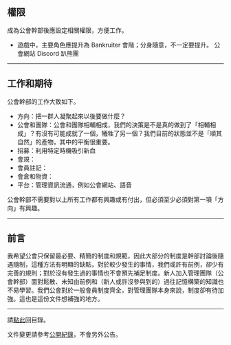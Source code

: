 ## 權限

成為公會幹部後應設定相關權限，方便工作。

- 遊戲中，主要角色應提升為 Bankruiter 會階；分身隨意，不一定要提升。
公會網站
Discord
趴熊團

---


## 工作和期待

公會幹部的工作大致如下。

- 方向：把一群人凝聚起來以後要做什麼？
- 公會和團隊：公會和團隊相輔相成，我們的決策是不是真的做到了「相輔相成」？有沒有可能成就了一個，犧牲了另一個？我們目前的狀態並不是「順其自然」的產物，其中的平衡很重要。
- 招募：利用特定時機吸引新血
- 會規：
- 會員註記：
- 會倉和物資：
- 平台：管理資訊流通，例如公會網站、語音

公會幹部不需要對以上所有工作都有興趣或有付出，但必須至少必須對第一項「方向」有興趣。

--- 


## 前言

我希望公會只保留最必要、精簡的制度和規範，因此大部分的制度是幹部討論後隨遇隨制，這種方法有明顯的缺點，對於較少發生的事情，我們或許有前例，卻少有完善的規則；對於沒有發生過的事情也不會預先補足制度。新人加入管理團隊（公會幹部）面對鬆散、未知由前例和（新人或許沒參與到的）過往記憶構築的知識也不易學習。我們公會對於一般會員制度齊全，對管理團隊本身來說，制度卻有待加強。這也是這份文件想補強的地方。

---

請[點此](index.html)回目錄。

文件變更請參考[公開紀錄](https://github.com/dalechou/badweather.tw/commits/master/onboarding.md)，不會另外公告。
